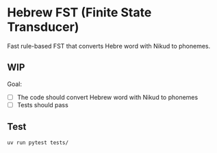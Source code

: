 # Hebrew FST (Finite State Transducer)

Fast rule-based FST that converts Hebre word with Nikud to phonemes.

## WIP

Goal: 
- [ ] The code should convert Hebrew word with Nikud to phonemes
- [ ] Tests should pass

## Test

```bash
uv run pytest tests/
```